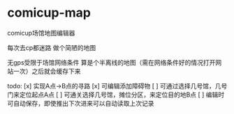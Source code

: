 # comicup-map
comicup场馆地图编辑器

每次去cp都迷路 做个简陋的地图

无gps受限于场馆网络条件 算是个半离线的地图（需在网络条件好的情况打开网站一次）之后就会缓存下来

todo:
[x] 实现A点->B点的寻路
[x] 可编辑添加障碍物
[ ] 可通过选择几号馆，几号门来定位起点A点
[ ] 可通关选择几号馆，摊位分区，来定位目的地B点
[ ] 编辑时可自动保存，即使推出下次进来可以自动读取上次记录
